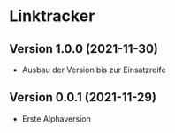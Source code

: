 # Linktracker

## Version 1.0.0 (2021-11-30)

* Ausbau der Version bis zur Einsatzreife

## Version 0.0.1 (2021-11-29)

* Erste Alphaversion
